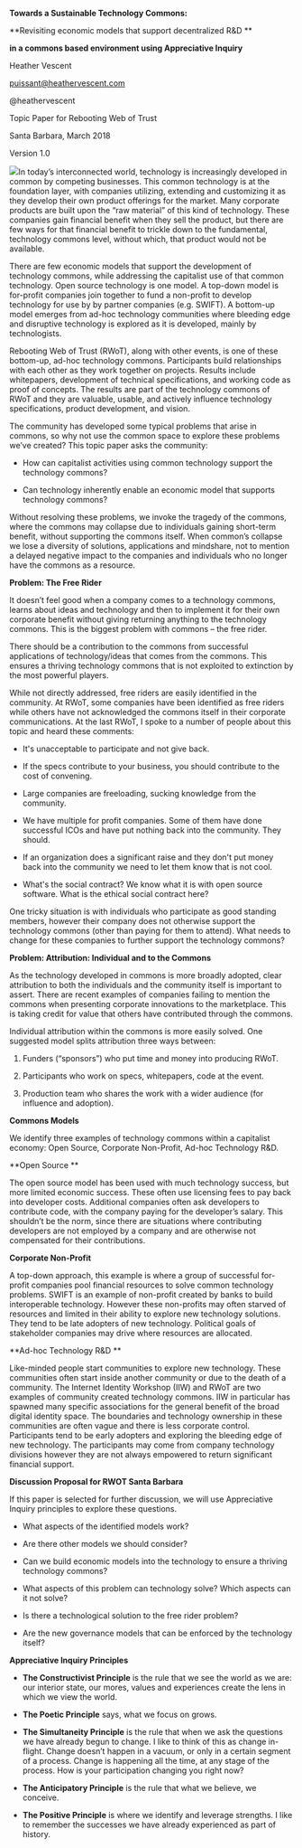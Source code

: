 **Towards a Sustainable Technology Commons:**

**Revisiting economic models that support decentralized R&D **

**in a commons based environment using Appreciative Inquiry**

Heather Vescent

<puissant@heathervescent.com>

@heathervescent

Topic Paper for Rebooting Web of Trust

Santa Barbara, March 2018

Version 1.0

![](./media/media/image1.png)In today’s interconnected world, technology
is increasingly developed in common by competing businesses. This common
technology is at the foundation layer, with companies utilizing,
extending and customizing it as they develop their own product offerings
for the market. Many corporate products are built upon the “raw
material” of this kind of technology. These companies gain financial
benefit when they sell the product, but there are few ways for that
financial benefit to trickle down to the fundamental, technology commons
level, without which, that product would not be available.

There are few economic models that support the development of technology
commons, while addressing the capitalist use of that common technology.
Open source technology is one model. A top-down model is for-profit
companies join together to fund a non-profit to develop technology for
use by by partner companies (e.g. SWIFT). A bottom-up model emerges from
ad-hoc technology communities where bleeding edge and disruptive
technology is explored as it is developed, mainly by technologists.

Rebooting Web of Trust (RWoT), along with other events, is one of these
bottom-up, ad-hoc technology commons. Participants build relationships
with each other as they work together on projects. Results include
whitepapers, development of technical specifications, and working code
as proof of concepts. The results are part of the technology commons of
RWoT and they are valuable, usable, and actively influence technology
specifications, product development, and vision.

The community has developed some typical problems that arise in commons,
so why not use the common space to explore these problems we’ve created?
This topic paper asks the community:

-   How can capitalist activities using common technology support the
    technology commons?

-   Can technology inherently enable an economic model that supports
    technology commons?

Without resolving these problems, we invoke the tragedy of the commons,
where the commons may collapse due to individuals gaining short-term
benefit, without supporting the commons itself. When common’s collapse
we lose a diversity of solutions, applications and mindshare, not to
mention a delayed negative impact to the companies and individuals who
no longer have the commons as a resource.

**Problem: The Free Rider**

It doesn’t feel good when a company comes to a technology commons,
learns about ideas and technology and then to implement it for their own
corporate benefit without giving returning anything to the technology
commons. This is the biggest problem with commons – the free rider.

There should be a contribution to the commons from successful
applications of technology/ideas that comes from the commons. This
ensures a thriving technology commons that is not exploited to
extinction by the most powerful players.

While not directly addressed, free riders are easily identified in the
community. At RWoT, some companies have been identified as free riders
while others have not acknowledged the commons itself in their corporate
communications. At the last RWoT, I spoke to a number of people about
this topic and heard these comments:

-   It's unacceptable to participate and not give back.

-   If the specs contribute to your business, you should contribute to
    the cost of convening.

-   Large companies are freeloading, sucking knowledge from
    the community.

-   We have multiple for profit companies. Some of them have done
    successful ICOs and have put nothing back into the community.
    They should.

-   If an organization does a significant raise and they don't put money
    back into the community we need to let them know that is not cool.

-   What's the social contract? We know what it is with open
    source software. What is the ethical social contract here?

One tricky situation is with individuals who participate as good
standing members, however their company does not otherwise support the
technology commons (other than paying for them to attend). What needs to
change for these companies to further support the technology commons?

**Problem: Attribution: Individual and to the Commons**

As the technology developed in commons is more broadly adopted, clear
attribution to both the individuals and the community itself is
important to assert. There are recent examples of companies failing to
mention the commons when presenting corporate innovations to the
marketplace. This is taking credit for value that others have
contributed through the commons.

Individual attribution within the commons is more easily solved. One
suggested model splits attribution three ways between:

1.  Funders (“sponsors”) who put time and money into producing RWoT.

2.  Participants who work on specs, whitepapers, code at the event.

3.  Production team who shares the work with a wider audience (for
    influence and adoption).

**Commons Models**

We identify three examples of technology commons within a capitalist
economy: Open Source, Corporate Non-Profit, Ad-hoc Technology R&D.

**Open Source **

The open source model has been used with much technology success, but
more limited economic success. These often use licensing fees to pay
back into developer costs. Additional companies often ask developers to
contribute code, with the company paying for the developer’s salary.
This shouldn’t be the norm, since there are situations where
contributing developers are not employed by a company and are otherwise
not compensated for their contributions.

**Corporate Non-Profit**

A top-down approach, this example is where a group of successful
for-profit companies pool financial resources to solve common technology
problems. SWIFT is an example of non-profit created by banks to build
interoperable technology. However these non-profits may often starved of
resources and limited in their ability to explore new technology
solutions. They tend to be late adopters of new technology. Political
goals of stakeholder companies may drive where resources are allocated.

**Ad-hoc Technology R&D **

Like-minded people start communities to explore new technology. These
communities often start inside another community or due to the death of
a community. The Internet Identity Workshop (IIW) and RWoT are two
examples of community created technology commons. IIW in particular has
spawned many specific associations for the general benefit of the broad
digital identity space. The boundaries and technology ownership in these
communities are often vague and there is less corporate control.
Participants tend to be early adopters and exploring the bleeding edge
of new technology. The participants may come from company technology
divisions however they are not always empowered to return significant
financial support.

**Discussion Proposal for RWOT Santa Barbara**

If this paper is selected for further discussion, we will use
Appreciative Inquiry principles to explore these questions.

-   What aspects of the identified models work?

-   Are there other models we should consider?

-   Can we build economic models into the technology to ensure a
    thriving technology commons?

-   What aspects of this problem can technology solve? Which aspects can
    it not solve?

-   Is there a technological solution to the free rider problem?

-   Are the new governance models that can be enforced by the technology
    itself?

**Appreciative Inquiry Principles**

-   **The Constructivist Principle** is the rule that we see the world
    as we are: our interior state, our mores, values and experiences
    create the lens in which we view the world.

-   **The Poetic Principle** says, what we focus on grows.

-   **The Simultaneity Principle** is the rule that when we ask the
    questions we have already begun to change. I like to think of this
    as change in-flight. Change doesn’t happen in a vacuum, or only in a
    certain segment of a process. Change is happening all the time, at
    any stage of the process. How is your participation changing you
    right now?

-   **The Anticipatory Principle** is the rule that what we believe,
    we conceive.

-   **The Positive Principle** is where we identify and
    leverage strengths. I like to remember the successes we have already
    experienced as part of history.


